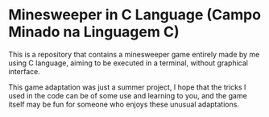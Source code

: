 # Minesweeper in C Language (Campo Minado na Linguagem C) 
  This is a repository that contains a minesweeper game entirely made by me using C language, aiming to be executed in a 
terminal, without graphical interface.

  This game adaptation was just a summer project, I hope that the tricks I used in the code can be of some use and learning to you, and the game itself may be fun for someone who enjoys these unusual adaptations.
